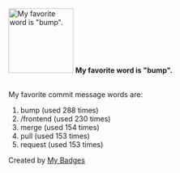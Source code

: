 <img src="https://my-badges.github.io/my-badges/favorite-word.png" alt="My favorite word is &quot;bump&quot;." title="My favorite word is &quot;bump&quot;." width="128">
<strong>My favorite word is &quot;bump&quot;.</strong>
<br><br>

My favorite commit message words are:

1. bump (used 288 times)
2. /frontend (used 230 times)
3. merge (used 154 times)
4. pull (used 153 times)
5. request (used 153 times)


Created by <a href="https://github.com/my-badges/my-badges">My Badges</a>